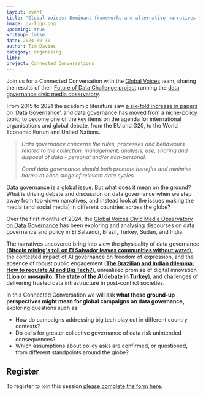 ```yaml
---
layout: event
title: "Global Voices: Dominant frameworks and alternative narratives to shape the future of data and AI"
image: gv-logo.png
upcoming: true
writeup: false
date: 2024-09-30
author: Tim Davies
category: organising
link: 
project: Connected Conversations
---
```


Join us for a Connected Conversation with the [Global Voices](https://globalvoices.org/) team, sharing the results of their [Future of Data Challenge project](https://www.futureofdatachallenge.org/winners/stichting-global-voices) running the [data governance civic media observatory](https://globalvoices.org/special/data-narratives-cmo/). 

<!--more-->

From 2015 to 2021 the academic literature saw [a six-fold increase in papers on ‘Data Governance’](https://www.thedatasphere.org/wp-content/uploads/2022/11/Data-governance-and-the-Datasphere-Literature-Review-2022.-Tim-Davies.pdf), and data governance has moved from a niche-policy topic, to become one of the key items on the agenda for international organisations and global debate, from the EU and G20, to the World Economic Forum and United Nations. 

> _Data governance concerns the rules, processes and behaviours related to the collection, management, analysis, use, sharing and disposal of data - personal and/or non-personal._
>
> _Good data governance should both promote benefits and minimise harms at each stage of relevant data cycles._

Data governance is a global issue. But what does it mean on the ground? What is driving debate and discussion on data governance when we step away from top-down narratives, and instead look at the issues making the media (and social media) in different countries across the globe? 

Over the first months of 2024, the [Global Voices Civic Media Observatory on Data Governance](https://globalvoices.org/special/data-narratives-cmo/) has been exploring and analysing discourses on data governance and policy in El Salvador, Brazil, Turkey, Sudan, and India. 

The narratives uncovered bring into view the physicality of data governance (**[Bitcoin mining's toll on El Salvador leaves communities without water](https://globalvoices.org/2024/05/31/bitcoin-minings-toll-on-el-salvador-leaves-communities-without-water/)**), the contested impact of AI governance on freedom of expression, and the absence of robust public engagement (**[The Brazilian and Indian dilemma: How to regulate AI and Big Tech?](https://globalvoices.org/2024/05/31/the-brazilian-and-indian-dilemma-how-to-regulate-ai-and-big-tech/)**), unrealised promise of digital innovation (**[Lion or mosquito: The state of the AI debate in Turkey](https://globalvoices.org/2024/05/31/lion-or-mosquito-the-state-of-the-ai-debate-in-turkey/)**), and challenges of delivering trusted data infrastructure in post-conflict societies. 

In this Connected Conversation we will ask **what these ground-up perspectives might mean for global campaigns on data governance,** exploring questions such as:

* How do campaigns addressing big tech play out in different country contexts?
* Do calls for greater collective governance of data risk unintended consequences? 
* Which assumptions about policy asks are confirmed, or questioned, from different standpoints around the globe?

## Register

To register to join this session [please complete the form here](https://us06web.zoom.us/meeting/register/tZModOGsqTItHN3tyqNbt0Z9_EvfnezBswyO#/registration). 
